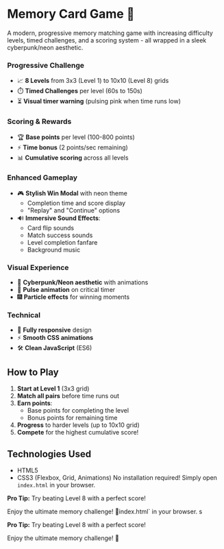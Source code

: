 # Memory Card Game 🎴

A modern, progressive memory matching game with increasing difficulty levels, timed challenges, and a scoring system - all wrapped in a sleek cyberpunk/neon aesthetic.

### Progressive Challenge

- 📈 **8 Levels** from 3x3 (Level 1) to 10x10 (Level 8) grids
- ⏱️ **Timed Challenges** per level (60s to 150s)
- ⏳ **Visual timer warning** (pulsing pink when time runs low)

### Scoring & Rewards

- 🏆 **Base points** per level (100-800 points)
- ⚡ **Time bonus** (2 points/sec remaining)
- 📊 **Cumulative scoring** across all levels

### Enhanced Gameplay

- 🎮 **Stylish Win Modal** with neon theme
  - Completion time and score display
  - "Replay" and "Continue" options
- 🔊 **Immersive Sound Effects**:
  - Card flip sounds
  - Match success sounds
  - Level completion fanfare
  - Background music

### Visual Experience

- 🌈 **Cyberpunk/Neon aesthetic** with animations
- 💓 **Pulse animation** on critical timer
- 🎆 **Particle effects** for winning moments

### Technical

- 📱 **Fully responsive** design
- ⚡ **Smooth CSS animations**
- 🛠️ **Clean JavaScript** (ES6)

## How to Play

1. **Start at Level 1** (3x3 grid)
2. **Match all pairs** before time runs out
3. **Earn points**:
   - Base points for completing the level
   - Bonus points for remaining time
4. **Progress** to harder levels (up to 10x10 grid)
5. **Compete** for the highest cumulative score!

## Technologies Used

- HTML5
- CSS3 (Flexbox, Grid, Animations)
No installation required! Simply open `index.html` in your browser.

**Pro Tip:** Try beating Level 8 with a perfect score!

Enjoy the ultimate memory challenge! 🚀index.html` in your browser.
s

**Pro Tip:** Try beating Level 8 with a perfect score!

Enjoy the ultimate memory challenge! 🚀
